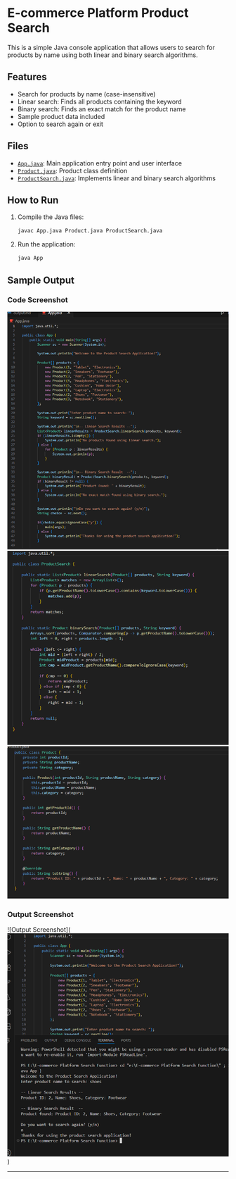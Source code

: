 # E-commerce Platform Product Search

This is a simple Java console application that allows users to search for products by name using both linear and binary search algorithms.

## Features

- Search for products by name (case-insensitive)
- Linear search: Finds all products containing the keyword
- Binary search: Finds an exact match for the product name
- Sample product data included
- Option to search again or exit

## Files

- [`App.java`](App.java): Main application entry point and user interface
- [`Product.java`](Product.java): Product class definition
- [`ProductSearch.java`](ProductSearch.java): Implements linear and binary search algorithms

## How to Run

1. Compile the Java files:
    ```sh
    javac App.java Product.java ProductSearch.java
    ```
2. Run the application:
    ```sh
    java App
    ```

## Sample Output

### Code Screenshot

![java file](image.png)
![productsearch file](image-1.png)
![product class](image-2.png)

### Output Screenshot

![Output Screenshot](![output screen](image-3.png))

---

